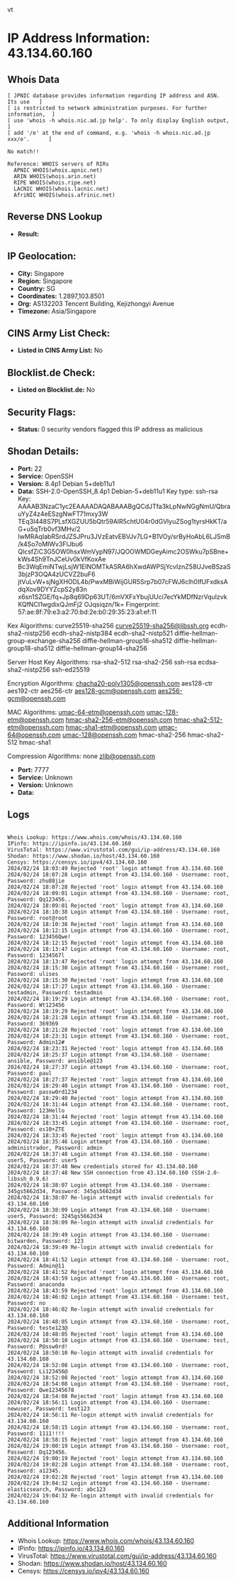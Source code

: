 vt
# IP Address Information: 43.134.60.160

## Whois Data
```
[ JPNIC database provides information regarding IP address and ASN. Its use   ]
[ is restricted to network administration purposes. For further information,  ]
[ use 'whois -h whois.nic.ad.jp help'. To only display English output,        ]
[ add '/e' at the end of command, e.g. 'whois -h whois.nic.ad.jp xxx/e'.      ]

No match!!

Reference: WHOIS servers of RIRs
  APNIC WHOIS(whois.apnic.net)
  ARIN WHOIS(whois.arin.net)
  RIPE WHOIS(whois.ripe.net)
  LACNIC WHOIS(whois.lacnic.net)
  AfriNIC WHOIS(whois.afrinic.net)

```
## Reverse DNS Lookup
- **Result:** 

## IP Geolocation:
- **City:** Singapore
- **Region:** Singapore
- **Country:** SG
- **Coordinates:** 1.2897,103.8501
- **Org:** AS132203 Tencent Building, Kejizhongyi Avenue
- **Timezone:** Asia/Singapore

## CINS Army List Check:
- **Listed in CINS Army List:** 
No

## Blocklist.de Check:
- **Listed on Blocklist.de:** 
No

## Security Flags:
- **Status:** 0 security vendors flagged this IP address as malicious

## Shodan Details:
- **Port:** 22
- **Service:** OpenSSH
- **Version:** 8.4p1 Debian 5+deb11u1
- **Data:** SSH-2.0-OpenSSH_8.4p1 Debian-5+deb11u1
Key type: ssh-rsa
Key: AAAAB3NzaC1yc2EAAAADAQABAAABgQCdJTfa3kLpNwNGgNmU/QbrauYyZ4z4eESzgNwFT71mxy3W
TEq3I448S7PLsfXGZUU5bQtr59AlR5chtU04r0dGVlyuZSog1tyrsHkKT/aG+u5qTrb0vf3MHv/2
IwMRAqIabRSrdJZSJPru3JVzEatvEBVJv7LG+B1VOy/srByHoAbL6LJSmB/k4So7oMIWv3FIJbu6
QlcsfZiC3G5OW0hsxWmVypN97/JQOOWMDGeyAimc2OSWku7pSBne+kWs4Sh9TnJCeUv0kVfKoxAe
Bc3WqEmiNTwjLsjW1EINOMTkASRA6hXwdAWPSjYcvIznZ58UJveBSzaS3bjzP3OQA4zUCVZ2buF6
jtVuLvW+sjNgXHODL4b/PwxMBiWijGUR5Srp7b07cFWJ6clh0IfUFxdksAdqXov9DYYZcpS2y83n
x6sn1SZGE/fq+Jp8q69Dp63UT/6mVXFxYbujUUci7ecYkMDfNzrVquIzvkKQfNCI1wgdixQJmFj2
OJqsiqzn/1k=
Fingerprint: 57:ae:8f:79:e3:a2:70:bd:2e:b0:29:35:23:a1:ef:11

Kex Algorithms:
	curve25519-sha256
	curve25519-sha256@libssh.org
	ecdh-sha2-nistp256
	ecdh-sha2-nistp384
	ecdh-sha2-nistp521
	diffie-hellman-group-exchange-sha256
	diffie-hellman-group16-sha512
	diffie-hellman-group18-sha512
	diffie-hellman-group14-sha256

Server Host Key Algorithms:
	rsa-sha2-512
	rsa-sha2-256
	ssh-rsa
	ecdsa-sha2-nistp256
	ssh-ed25519

Encryption Algorithms:
	chacha20-poly1305@openssh.com
	aes128-ctr
	aes192-ctr
	aes256-ctr
	aes128-gcm@openssh.com
	aes256-gcm@openssh.com

MAC Algorithms:
	umac-64-etm@openssh.com
	umac-128-etm@openssh.com
	hmac-sha2-256-etm@openssh.com
	hmac-sha2-512-etm@openssh.com
	hmac-sha1-etm@openssh.com
	umac-64@openssh.com
	umac-128@openssh.com
	hmac-sha2-256
	hmac-sha2-512
	hmac-sha1

Compression Algorithms:
	none
	zlib@openssh.com


- **Port:** 7777
- **Service:** Unknown
- **Version:** Unknown
- **Data:** 

## Logs
```

Whois Lookup: https://www.whois.com/whois/43.134.60.160
IPinfo: https://ipinfo.io/43.134.60.160
VirusTotal: https://www.virustotal.com/gui/ip-address/43.134.60.160
Shodan: https://www.shodan.io/host/43.134.60.160
Censys: https://censys.io/ipv4/43.134.60.160
2024/02/24 18:03:49 Rejected 'root' login attempt from 43.134.60.160
2024/02/24 18:07:28 Login attempt from 43.134.60.160 - Username: root, Password: zhu88jie
2024/02/24 18:07:28 Rejected 'root' login attempt from 43.134.60.160
2024/02/24 18:09:01 Login attempt from 43.134.60.160 - Username: root, Password: Qq123456..
2024/02/24 18:09:01 Rejected 'root' login attempt from 43.134.60.160
2024/02/24 18:10:38 Login attempt from 43.134.60.160 - Username: root, Password: root@root
2024/02/24 18:10:38 Rejected 'root' login attempt from 43.134.60.160
2024/02/24 18:12:15 Login attempt from 43.134.60.160 - Username: root, Password: 123456Qwe!
2024/02/24 18:12:15 Rejected 'root' login attempt from 43.134.60.160
2024/02/24 18:13:47 Login attempt from 43.134.60.160 - Username: root, Password: 1234567l
2024/02/24 18:13:47 Rejected 'root' login attempt from 43.134.60.160
2024/02/24 18:15:30 Login attempt from 43.134.60.160 - Username: root, Password: ulises
2024/02/24 18:15:30 Rejected 'root' login attempt from 43.134.60.160
2024/02/24 18:17:27 Login attempt from 43.134.60.160 - Username: testadmin, Password: testadmin
2024/02/24 18:19:29 Login attempt from 43.134.60.160 - Username: root, Password: Wt123456
2024/02/24 18:19:29 Rejected 'root' login attempt from 43.134.60.160
2024/02/24 18:21:28 Login attempt from 43.134.60.160 - Username: root, Password: 369369
2024/02/24 18:21:28 Rejected 'root' login attempt from 43.134.60.160
2024/02/24 18:23:31 Login attempt from 43.134.60.160 - Username: root, Password: Admin12#
2024/02/24 18:23:31 Rejected 'root' login attempt from 43.134.60.160
2024/02/24 18:25:37 Login attempt from 43.134.60.160 - Username: ansible, Password: ansible@123
2024/02/24 18:27:37 Login attempt from 43.134.60.160 - Username: root, Password: paul
2024/02/24 18:27:37 Rejected 'root' login attempt from 43.134.60.160
2024/02/24 18:29:40 Login attempt from 43.134.60.160 - Username: root, Password: passw0rd1234
2024/02/24 18:29:40 Rejected 'root' login attempt from 43.134.60.160
2024/02/24 18:31:44 Login attempt from 43.134.60.160 - Username: root, Password: 123Hello
2024/02/24 18:31:44 Rejected 'root' login attempt from 43.134.60.160
2024/02/24 18:33:45 Login attempt from 43.134.60.160 - Username: root, Password: os10+ZTE
2024/02/24 18:33:45 Rejected 'root' login attempt from 43.134.60.160
2024/02/24 18:35:46 Login attempt from 43.134.60.160 - Username: administrador, Password: admin
2024/02/24 18:37:48 Login attempt from 43.134.60.160 - Username: user5, Password: user5
2024/02/24 18:37:48 New credentials stored for 43.134.60.160
2024/02/24 18:37:48 New SSH connection from 43.134.60.160 (SSH-2.0-libssh_0.9.6)
2024/02/24 18:38:07 Login attempt from 43.134.60.160 - Username: 345gs5662d34, Password: 345gs5662d34
2024/02/24 18:38:07 Re-login attempt with invalid credentials for 43.134.60.160
2024/02/24 18:38:09 Login attempt from 43.134.60.160 - Username: user5, Password: 3245gs5662d34
2024/02/24 18:38:09 Re-login attempt with invalid credentials for 43.134.60.160
2024/02/24 18:39:49 Login attempt from 43.134.60.160 - Username: bitwarden, Password: 123
2024/02/24 18:39:49 Re-login attempt with invalid credentials for 43.134.60.160
2024/02/24 18:41:52 Login attempt from 43.134.60.160 - Username: root, Password: Admin@11
2024/02/24 18:41:52 Rejected 'root' login attempt from 43.134.60.160
2024/02/24 18:43:59 Login attempt from 43.134.60.160 - Username: root, Password: anaconda
2024/02/24 18:43:59 Rejected 'root' login attempt from 43.134.60.160
2024/02/24 18:46:02 Login attempt from 43.134.60.160 - Username: test, Password: no
2024/02/24 18:46:02 Re-login attempt with invalid credentials for 43.134.60.160
2024/02/24 18:48:05 Login attempt from 43.134.60.160 - Username: root, Password: teste123@
2024/02/24 18:48:05 Rejected 'root' login attempt from 43.134.60.160
2024/02/24 18:50:10 Login attempt from 43.134.60.160 - Username: test, Password: P@ssw0rd!
2024/02/24 18:50:10 Re-login attempt with invalid credentials for 43.134.60.160
2024/02/24 18:52:08 Login attempt from 43.134.60.160 - Username: root, Password: Li123456@
2024/02/24 18:52:08 Rejected 'root' login attempt from 43.134.60.160
2024/02/24 18:54:08 Login attempt from 43.134.60.160 - Username: root, Password: Qwe12345678
2024/02/24 18:54:08 Rejected 'root' login attempt from 43.134.60.160
2024/02/24 18:56:11 Login attempt from 43.134.60.160 - Username: newuser, Password: test123
2024/02/24 18:56:11 Re-login attempt with invalid credentials for 43.134.60.160
2024/02/24 18:58:15 Login attempt from 43.134.60.160 - Username: root, Password: 1111!!!!
2024/02/24 18:58:15 Rejected 'root' login attempt from 43.134.60.160
2024/02/24 19:00:19 Login attempt from 43.134.60.160 - Username: root, Password: Dq123456.
2024/02/24 19:00:19 Rejected 'root' login attempt from 43.134.60.160
2024/02/24 19:02:28 Login attempt from 43.134.60.160 - Username: root, Password: a12345.
2024/02/24 19:02:28 Rejected 'root' login attempt from 43.134.60.160
2024/02/24 19:04:32 Login attempt from 43.134.60.160 - Username: elasticsearch, Password: abc123
2024/02/24 19:04:32 Re-login attempt with invalid credentials for 43.134.60.160

```
## Additional Information
- Whois Lookup: https://www.whois.com/whois/43.134.60.160
- IPinfo: https://ipinfo.io/43.134.60.160
- VirusTotal: https://www.virustotal.com/gui/ip-address/43.134.60.160
- Shodan: https://www.shodan.io/host/43.134.60.160
- Censys: https://censys.io/ipv4/43.134.60.160

